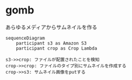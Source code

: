 # gomb
あらゆるメディアからサムネイルを作る


```mermaid
sequenceDiagram
    participant s3 as Amazon S3
    participant crop as Crop Lambda

s3->>crop: ファイルが配置されたことを検知
crop->>crop: ファイルのタイプ別にサムネイルを作成する
crop->>s3: サムネイル画像をputする
```
